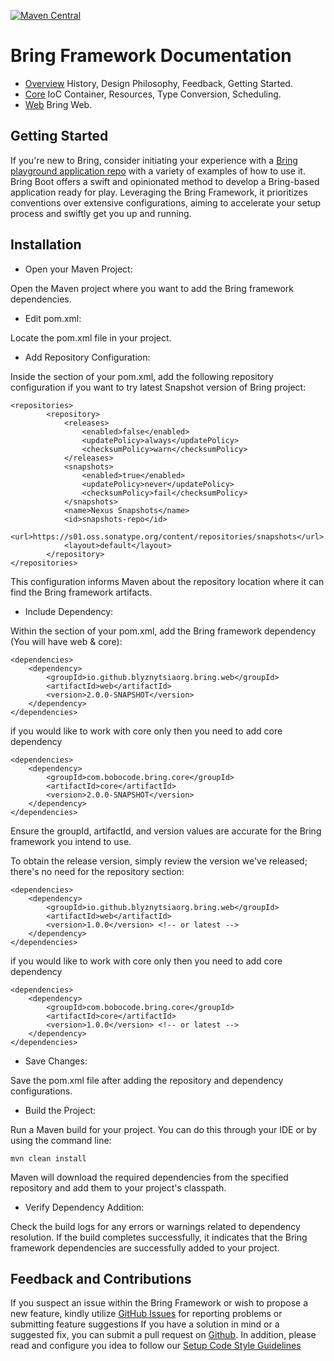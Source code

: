 [![Maven Central](https://img.shields.io/maven-central/v/io.github.blyznytsiaorg.bring.web/web.svg?label=Maven%20Central)](https://central.sonatype.com/artifact/io.github.blyznytsiaorg.bring.web/web)


# Bring Framework Documentation

- [Overview](features/Overview.md)  History, Design Philosophy, Feedback, Getting Started.
- [Core](features/Core.md)  IoC Container, Resources, Type Conversion, Scheduling.
- [Web](features/Web.md)  Bring Web.


## Getting Started

If you're new to Bring, consider initiating your experience with a [Bring playground application repo](https://github.com/BlyznytsiaOrg/bring-playground) with a variety of examples of how to use it.
Bring Boot offers a swift and opinionated method to develop a Bring-based application ready for play.
Leveraging the Bring Framework, it prioritizes conventions over extensive configurations, aiming to accelerate your setup process and swiftly get you up and running.


## Installation

- Open your Maven Project:

Open the Maven project where you want to add the Bring framework dependencies.

- Edit pom.xml:

Locate the pom.xml file in your project.

- Add Repository Configuration:

Inside the <repositories> section of your pom.xml, add the following repository configuration 
if you want to try latest Snapshot version of Bring project:

```
<repositories>
		<repository>
			<releases>
				<enabled>false</enabled>
				<updatePolicy>always</updatePolicy>
				<checksumPolicy>warn</checksumPolicy>
			</releases>
			<snapshots>
				<enabled>true</enabled>
				<updatePolicy>never</updatePolicy>
				<checksumPolicy>fail</checksumPolicy>
			</snapshots>
			<name>Nexus Snapshots</name>
			<id>snapshots-repo</id>
			<url>https://s01.oss.sonatype.org/content/repositories/snapshots</url>
			<layout>default</layout>
		</repository>
</repositories>

```

This configuration informs Maven about the repository location where it can find the Bring framework artifacts.

- Include Dependency:

Within the <dependencies> section of your pom.xml, add the Bring framework dependency (You will have web & core):

```
<dependencies>
    <dependency>
        <groupId>io.github.blyznytsiaorg.bring.web</groupId>
        <artifactId>web</artifactId>
        <version>2.0.0-SNAPSHOT</version>
    </dependency>
</dependencies>

```

if you would like to work with core only then you need to add core dependency


```
<dependencies>
    <dependency>
        <groupId>com.bobocode.bring.core</groupId>
        <artifactId>core</artifactId>
        <version>2.0.0-SNAPSHOT</version>
    </dependency>
</dependencies>

```

Ensure the groupId, artifactId, and version values are accurate for the Bring framework you intend to use.

To obtain the release version, simply review the version we've released; there's no need for the repository section:


```
<dependencies>
    <dependency>
        <groupId>io.github.blyznytsiaorg.bring.web</groupId>
        <artifactId>web</artifactId>
        <version>1.0.0</version> <!-- or latest -->
    </dependency>
</dependencies>

```

if you would like to work with core only then you need to add core dependency


```
<dependencies>
    <dependency>
        <groupId>com.bobocode.bring.core</groupId>
        <artifactId>core</artifactId>
        <version>1.0.0</version> <!-- or latest -->
    </dependency>
</dependencies>

```


- Save Changes:

Save the pom.xml file after adding the repository and dependency configurations.

- Build the Project:

Run a Maven build for your project. You can do this through your IDE or by using the command line:

```
mvn clean install
```

Maven will download the required dependencies from the specified repository and add them to your project's classpath.

- Verify Dependency Addition:

Check the build logs for any errors or warnings related to dependency resolution. If the build completes successfully, it indicates that the Bring framework dependencies are successfully added to your project.

## Feedback and Contributions

If you suspect an issue within the Bring Framework or wish to propose a new feature, kindly utilize [GitHub Issues](https://github.com/BlyznytsiaOrg/bring/issues/new) for reporting problems or submitting feature suggestions
If you have a solution in mind or a suggested fix, you can submit a pull request on [Github](https://github.com/BlyznytsiaOrg/bring). In addition, please read and configure you idea to follow our [Setup Code Style Guidelines](https://github.com/BlyznytsiaOrg/bring/wiki#setup-code-style-guidelines)
